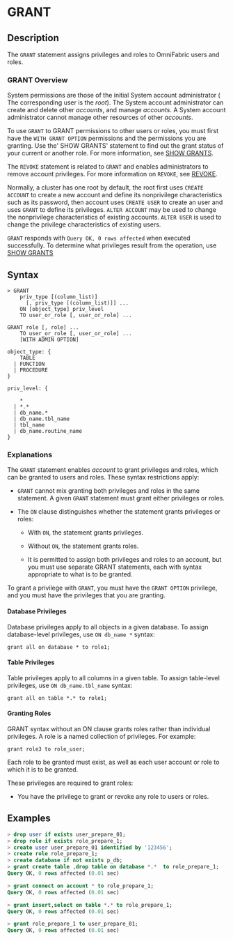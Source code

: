 # **GRANT**

## **Description**

The `GRANT` statement assigns privileges and roles to OmniFabric users and roles.

### GRANT Overview

System permissions are those of the initial System account administrator ( The corresponding user is the *root*). The System account administrator can create and delete other *accounts*, and manage *accounts*. A System account administrator cannot manage other resources of other *accounts*.

To use `GRANT` to GRANT permissions to other users or roles, you must first have the `WITH GRANT OPTION` permissions and the permissions you are granting. Use the' SHOW GRANTS' statement to find out the grant status of your current or another role. For more information, see [SHOW GRANTS](../Other/SHOW-Statements/show-grants.md).

The `REVOKE` statement is related to `GRANT` and enables administrators to remove account privileges. For more information on `REVOKE`, see [REVOKE](revoke.md).

Normally, a cluster has one root by default, the root first uses `CREATE ACCOUNT` to create a new account and define its nonprivilege characteristics such as its password, then account uses `CREATE USER` to create an user and uses `GRANT` to define its privileges. `ALTER ACCOUNT` may be used to change the nonprivilege characteristics of existing accounts. `ALTER USER` is used to change the privilege characteristics of existing users.

`GRANT` responds with `Query OK, 0 rows affected` when executed successfully. To determine what privileges result from the operation, use [SHOW GRANTS](../Other/SHOW-Statements/show-grants.md)

## **Syntax**

```
> GRANT
    priv_type [(column_list)]
      [, priv_type [(column_list)]] ...
    ON [object_type] priv_level
    TO user_or_role [, user_or_role] ...

GRANT role [, role] ...
    TO user_or_role [, user_or_role] ...
    [WITH ADMIN OPTION]

object_type: {
    TABLE
  | FUNCTION
  | PROCEDURE
}

priv_level: {

    *
  | *.*
  | db_name.*
  | db_name.tbl_name
  | tbl_name
  | db_name.routine_name
}
```

### Explanations

The `GRANT` statement enables *account* to grant privileges and roles, which can be granted to users and roles. These syntax restrictions apply:

- `GRANT` cannot mix granting both privileges and roles in the same statement. A given `GRANT` statement must grant either privileges or roles.

- The `ON` clause distinguishes whether the statement grants privileges or roles:

    + With `ON`, the statement grants privileges.

    + Without `ON`, the statement grants roles.

    + It is permitted to assign both privileges and roles to an account, but you must use separate GRANT statements, each with syntax appropriate to what is to be granted.

To grant a privilege with `GRANT`, you must have the `GRANT OPTION` privilege, and you must have the privileges that you are granting.

#### Database Privileges

Database privileges apply to all objects in a given database. To assign database-level privileges, use `ON db_name *` syntax:

```
grant all on database * to role1;
```

#### Table Privileges

Table privileges apply to all columns in a given table. To assign table-level privileges, use `ON db_name.tbl_name` syntax:

```
grant all on table *.* to role1;
```

#### Granting Roles

GRANT syntax without an ON clause grants roles rather than individual privileges. A role is a named collection of privileges. For example:

```
grant role3 to role_user;
```

Each role to be granted must exist, as well as each user account or role to which it is to be granted.

These privileges are required to grant roles:

- You have the privilege to grant or revoke any role to users or roles.

## **Examples**

```sql
> drop user if exists user_prepare_01;
> drop role if exists role_prepare_1;
> create user user_prepare_01 identified by '123456';
> create role role_prepare_1;
> create database if not exists p_db;
> grant create table ,drop table on database *.*  to role_prepare_1;
Query OK, 0 rows affected (0.01 sec)

> grant connect on account * to role_prepare_1;
Query OK, 0 rows affected (0.01 sec)

> grant insert,select on table *.* to role_prepare_1;
Query OK, 0 rows affected (0.01 sec)

> grant role_prepare_1 to user_prepare_01;
Query OK, 0 rows affected (0.01 sec)
```

